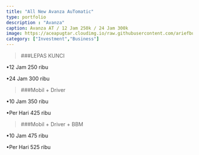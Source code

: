 ```yaml
---
title: "All New Avanza AuTomatic"
type: portfolio
description : "Avanza"
caption: Avanza AT / 12 Jam 250k / 24 Jam 300k
image: https://aceapugtar.cloudimg.io/raw.githubusercontent.com/ariefbuddies/bening-out/master/uploads/m1.webp?w=400&radius=25&force_format=png&?
category: ["Investment","Business"]
---
```

>###LEPAS KUNCI

•12 Jam 250 ribu<br>

•24 Jam 300 ribu<br>

>###Mobil + Driver<br>

•10 Jam 350 ribu<br>

•Per Hari 425 ribu<br>

>###Mobil + Driver + BBM<br>

•10 Jam 475 ribu<br>

•Per Hari 525 ribu
